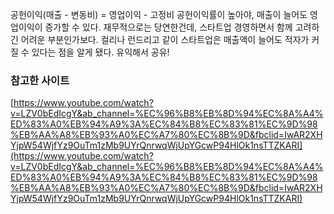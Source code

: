 공헌이익(매출 - 변동비) = 영업이익 - 고정비
공헌이익률이 높아야, 매출이 늘어도 영업이익이 증가할 수 있다.
재무적으로는 당연한건데, 스타트업 경영하면서 함께 고려하긴 어려운 부분인가보다. 컬리나 런드리고 같이 스타트업은 매출액이 늘어도 적자가 커질 수 있다는 점을 알게 됐다. 유익해서 공유!

### 참고한 사이트

[https://www.youtube.com/watch?v=LZV0bEdIcgY&ab_channel=%EC%96%B8%EB%8D%94%EC%8A%A4%ED%83%A0%EB%94%A9%3A%EC%84%B8%EC%83%81%EC%9D%98%EB%AA%A8%EB%93%A0%EC%A7%80%EC%8B%9D&fbclid=IwAR2XHYjpW54WjfYz9OuTm1zMb9UYrQnrwqWjUpYGcwP94HlOk1nsTTZKARI](https://www.youtube.com/watch?v=LZV0bEdIcgY&ab_channel=%EC%96%B8%EB%8D%94%EC%8A%A4%ED%83%A0%EB%94%A9%3A%EC%84%B8%EC%83%81%EC%9D%98%EB%AA%A8%EB%93%A0%EC%A7%80%EC%8B%9D&fbclid=IwAR2XHYjpW54WjfYz9OuTm1zMb9UYrQnrwqWjUpYGcwP94HlOk1nsTTZKARI)
